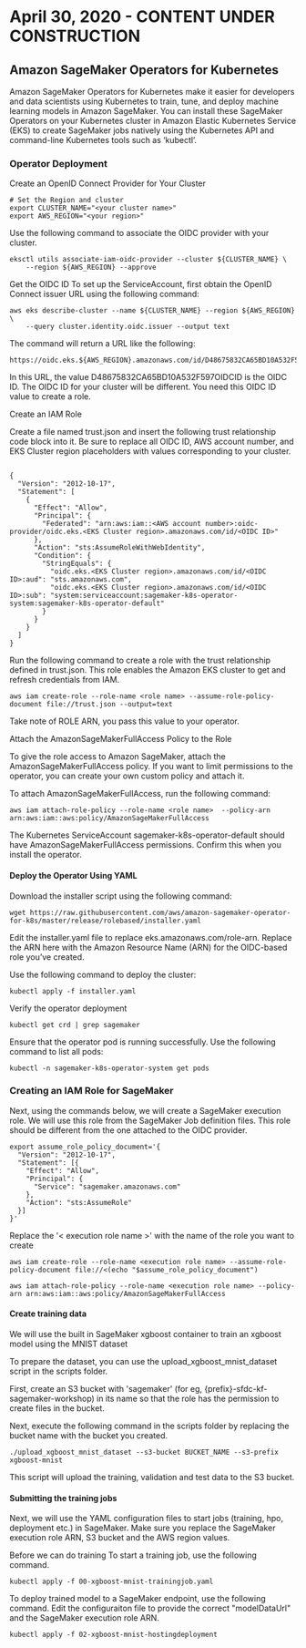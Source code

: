 # April 30, 2020 - CONTENT UNDER CONSTRUCTION

## Amazon SageMaker Operators for Kubernetes

Amazon SageMaker Operators for Kubernetes make it easier for developers and data scientists using Kubernetes to train, tune, and deploy machine learning models in Amazon SageMaker. You can install these SageMaker Operators on your Kubernetes cluster in Amazon Elastic Kubernetes Service (EKS) to create SageMaker jobs natively using the Kubernetes API and command-line Kubernetes tools such as ‘kubectl’.

### Operator Deployment

Create an OpenID Connect Provider for Your Cluster

```
# Set the Region and cluster
export CLUSTER_NAME="<your cluster name>"
export AWS_REGION="<your region>"

```

Use the following command to associate the OIDC provider with your cluster.

```
eksctl utils associate-iam-oidc-provider --cluster ${CLUSTER_NAME} \
    --region ${AWS_REGION} --approve
```

Get the OIDC ID
To set up the ServiceAccount, first obtain the OpenID Connect issuer URL using the following command:

```
aws eks describe-cluster --name ${CLUSTER_NAME} --region ${AWS_REGION} \
    --query cluster.identity.oidc.issuer --output text
```

The command will return a URL like the following:

```
https://oidc.eks.${AWS_REGION}.amazonaws.com/id/D48675832CA65BD10A532F597OIDCID
```

In this URL, the value D48675832CA65BD10A532F597OIDCID is the OIDC ID. The OIDC ID for your cluster will be different. You need this OIDC ID value to create a role.

Create an IAM Role

Create a file named trust.json and insert the following trust relationship code block into it. Be sure to replace all OIDC ID, AWS account number, and EKS Cluster region placeholders with values corresponding to your cluster.

```

{
  "Version": "2012-10-17",
  "Statement": [
    {
      "Effect": "Allow",
      "Principal": {
        "Federated": "arn:aws:iam::<AWS account number>:oidc-provider/oidc.eks.<EKS Cluster region>.amazonaws.com/id/<OIDC ID>"
      },
      "Action": "sts:AssumeRoleWithWebIdentity",
      "Condition": {
        "StringEquals": {
          "oidc.eks.<EKS Cluster region>.amazonaws.com/id/<OIDC ID>:aud": "sts.amazonaws.com",
          "oidc.eks.<EKS Cluster region>.amazonaws.com/id/<OIDC ID>:sub": "system:serviceaccount:sagemaker-k8s-operator-system:sagemaker-k8s-operator-default"
        }
      }
    }
  ]
}

```

Run the following command to create a role with the trust relationship defined in trust.json. This role enables the Amazon EKS cluster to get and refresh credentials from IAM.

```
aws iam create-role --role-name <role name> --assume-role-policy-document file://trust.json --output=text
```

Take note of ROLE ARN, you pass this value to your operator.

Attach the AmazonSageMakerFullAccess Policy to the Role

To give the role access to Amazon SageMaker, attach the AmazonSageMakerFullAccess policy. If you want to limit permissions to the operator, you can create your own custom policy and attach it.

To attach AmazonSageMakerFullAccess, run the following command:

```
aws iam attach-role-policy --role-name <role name>  --policy-arn arn:aws:iam::aws:policy/AmazonSageMakerFullAccess

```

The Kubernetes ServiceAccount sagemaker-k8s-operator-default should have AmazonSageMakerFullAccess permissions. Confirm this when you install the operator.

#### Deploy the Operator Using YAML

Download the installer script using the following command:

```
wget https://raw.githubusercontent.com/aws/amazon-sagemaker-operator-for-k8s/master/release/rolebased/installer.yaml

```

Edit the installer.yaml file to replace eks.amazonaws.com/role-arn. Replace the ARN here with the Amazon Resource Name (ARN) for the OIDC-based role you’ve created.

Use the following command to deploy the cluster:

```
kubectl apply -f installer.yaml

```

Verify the operator deployment

```
kubectl get crd | grep sagemaker

```

Ensure that the operator pod is running successfully. Use the following command to list all pods:

```
kubectl -n sagemaker-k8s-operator-system get pods

```

### Creating an IAM Role for SageMaker

Next, using the commands below, we will create a SageMaker execution role. We will use this role from the SageMaker Job definition files. This role should be different from the one attached to the OIDC provider.

```
export assume_role_policy_document='{
  "Version": "2012-10-17",
  "Statement": [{
    "Effect": "Allow",
    "Principal": {
      "Service": "sagemaker.amazonaws.com"
    },
    "Action": "sts:AssumeRole"
  }]
}'

```

Replace the '< execution role name >' with the name of the role you want to create

```
aws iam create-role --role-name <execution role name> --assume-role-policy-document file://<(echo "$assume_role_policy_document")

aws iam attach-role-policy --role-name <execution role name> --policy-arn arn:aws:iam::aws:policy/AmazonSageMakerFullAccess

```

#### Create training data

We will use the built in SageMaker xgboost container to train an xgboost model using the MNIST dataset

To prepare the dataset, you can use the upload_xgboost_mnist_dataset script in the scripts folder.

First, create an S3 bucket with 'sagemaker' (for eg, {prefix}-sfdc-kf-sagemaker-workshop) in its name so that the role has the permission to create files in the bucket.

Next, execute the following command in the scripts folder by replacing the bucket name with the bucket you created.

```
./upload_xgboost_mnist_dataset --s3-bucket BUCKET_NAME --s3-prefix xgboost-mnist

```

This script will upload the training, validation and test data to the S3 bucket.

#### Submitting the training jobs

Next, we will use the YAML configuration files to start jobs (training, hpo, deployment etc.) in SageMaker. Make sure you replace the SageMaker execution role ARN, S3 bucket and the AWS region values.

Before we can do training
To start a training job, use the following command.

```
kubectl apply -f 00-xgboost-mnist-trainingjob.yaml

```

To deploy trained model to a SageMaker endpoint, use the following command. Edit the configuraiton file to provide the correct "modelDataUrl" and the SageMaker execution role ARN.

```
kubectl apply -f 02-xgboost-mnist-hostingdeployment

```
